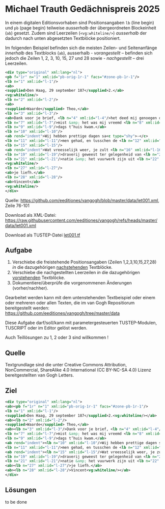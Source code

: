 # Michael Trauth Gedächnispreis 2025

In einem digitalen Editionsvorhaben sind Positionsangaben `lb` (line begin) und `pb` (page begin) teilweise *ausserhalb* der übergeordneten Blockeinheit (`ab`) gesetzt. 
Zudem sind Leerzeilen (`<vg:whiteline/>`) *ausserhalb* der dadurch nach unten abgesetzten Textblöcke positioniert.

Im folgenden Beispiel befinden sich die meisten Zeilen- und Seitenanfänge *innerhalb* des Textblocks (`ab`), ausserhalb - *vorangestellt* – befinden sich jedoch die Zeilen 1, 2, 3, 10, 15, 27 und 28 sowie - *nachgestellt* – drei Leerzeilen. 

```xml
<div type="original" xml:lang="nl">
<pb f="1r" n="1" xml:id="pb-orig-1r-1" facs="#zone-pb-1r-1"/>
<lb n="1" xml:id="l-1"/>
<ab>
<supplied>Den Haag, 29 september 187</supplied>2.</ab>
<vg:whiteline/>
<lb n="2" xml:id="l-2"/>
<ab>
<supplied>Waarde</supplied> Theo,</ab>
<lb n="3" xml:id="l-3"/>
<ab>Dank voor je brief, <lb n="4" xml:id="l-4"/>het deed mij genoegen dat je <lb n="5" xml:id="l-5"/>weer goed aangekomen zijt. <lb n="6" xml:id="l-6"/>Ik heb je de eerste dagen ge<c type="shy">-</c>
<lb n="7" xml:id="l-7"/>mist &amp; het was mij vreemd <lb n="8" xml:id="l-8"/>je niet te vinden als ik s’mid<c type="shy">-</c>
<lb n="9" xml:id="l-9"/>dags t’huis kwam.</ab>
<lb n="10" xml:id="l-10"/>
<ab rend="indent">Wij hebben prettige dagen sa<c type="shy">-</c>
<lb n="11" xml:id="l-11"/>men gehad, en tusschen de <lb n="12" xml:id="l-12"/>droppeltjes door<anchor n="a" xml:id="note-o-a"/> toch nog al <lb n="13" xml:id="l-13"/>eens gewandeld &amp; het een en <lb n="14" xml:id="l-14"/>ander gezien.</ab>
<lb n="15" xml:id="l-15"/>
<ab rend="indent">Wat vreesselijk weer, je zult <lb n="16" xml:id="l-16"/>het wel <hi rend="ital">benauwd</hi> hebben <lb n="17" xml:id="l-17"/>op je wandelingen naar <lb n="18" xml:id="l-18"/>Ois<supplied>ter</supplied>wijk.<anchor n="1" xml:id="note-o-1"/> Gisteren is het hard<c type="shy">-</c>
<lb n="19" xml:id="l-19"/>draverij geweest ter gelegenheid van <lb n="20" xml:id="l-20"/>de tentoonstelling,<anchor n="2" xml:id="note-o-2"/> maar de illumi<c type="shy">-</c>
<lb n="21" xml:id="l-21"/>natie &amp; het vuurwerk zijn uit <lb n="22" xml:id="l-22"/>gesteld, om het slechte weer,<anchor n="3" xml:id="note-o-3"/> het <lb n="23" xml:id="l-23"/>is dus maar goed dat je niet <lb n="24" xml:id="l-24"/>gebleven zijt om die te zien. Groeten <lb n="25" xml:id="l-25"/>van de familie Haanebeek<anchor n="4" xml:id="note-o-4"/> &amp; Roos.<anchor n="5" xml:id="note-o-5"/> <lb n="26" xml:id="l-26"/>Steeds</ab>
<vg:whiteline/>
<lb n="27" xml:id="l-27"/>
<ab>je liefh.</ab>
<lb n="28" xml:id="l-28"/>
<ab>Vincent</ab>
<vg:whiteline/>
</div>
```
Quelle: https://github.com/eeditiones/vangogh/blob/master/data/let001.xml, Zeile 76-101

Download als XML-Datei: https://raw.githubusercontent.com/eeditiones/vangogh/refs/heads/master/data/let001.xml 

Download als TUSTEP-Datei [let001.tf](https://github.com/ITUG/mtr_preisaufgabe_2025/blob/main/let001.tf)

## Aufgabe 
1. Verschiebe die freistehende Positionsangaben (Zeilen 1,2,3,10,15,27,28) *in* die dazugehörigen <ins>nachstehenden</ins> Textblöcke.
2. Verschiebe die nachgestellten Leerzeilen *in* die dazugehörigen <ins>vorstehenden</ins> Textblöcke.
3. Dokumentiere/überprüfe die vorgenommenen Änderungen (vorher/nachher).

Gearbeitet werden kann mit dem untenstehenden Textbeispiel oder einem oder mehreren oder allen Texten, die im van Gogh Repositiorum bereitgestellt werden: https://github.com/eeditiones/vangogh/tree/master/data

Diese Aufgabe darf/soll/kann mit parametergesteuerten TUSTEP-Modulen, TUSCRIPT oder im Editor gelöst werden. 

Auch Teillösungen zu 1, 2 oder 3 sind willkommen !

## Quelle
Textgrundlage sind die unter Creative Commons Attribution, NonCommercial, ShareAlike 4.0 International (CC BY-NC-SA 4.0) Lizenz bereitgestellten van Gogh Letters. 

## Ziel
```xml
<div type="original" xml:lang="nl">
<ab><pb f="1r" n="1" xml:id="pb-orig-1r-1" facs="#zone-pb-1r-1"/>
<lb n="1" xml:id="l-1"/>
<supplied>Den Haag, 29 september 187</supplied>2.<vg:whiteline/></ab>
<ab><lb n="2" xml:id="l-2"/>
<supplied>Waarde</supplied> Theo,</ab>
<ab><lb n="3" xml:id="l-3"/>Dank voor je brief, <lb n="4" xml:id="l-4"/>het deed mij genoegen dat je <lb n="5" xml:id="l-5"/>weer goed aangekomen zijt. <lb n="6" xml:id="l-6"/>Ik heb je de eerste dagen ge<c type="shy">-</c>
<lb n="7" xml:id="l-7"/>mist &amp; het was mij vreemd <lb n="8" xml:id="l-8"/>je niet te vinden als ik s’mid<c type="shy">-</c>
<lb n="9" xml:id="l-9"/>dags t’huis kwam.</ab>
<ab rend="indent"><lb n="10" xml:id="l-10"/>Wij hebben prettige dagen sa<c type="shy">-</c>
<lb n="11" xml:id="l-11"/>men gehad, en tusschen de <lb n="12" xml:id="l-12"/>droppeltjes door<anchor n="a" xml:id="note-o-a"/> toch nog al <lb n="13" xml:id="l-13"/>eens gewandeld &amp; het een en <lb n="14" xml:id="l-14"/>ander gezien.</ab>
<ab rend="indent"><lb n="15" xml:id="l-15"/>Wat vreesselijk weer, je zult <lb n="16" xml:id="l-16"/>het wel <hi rend="ital">benauwd</hi> hebben <lb n="17" xml:id="l-17"/>op je wandelingen naar <lb n="18" xml:id="l-18"/>Ois<supplied>ter</supplied>wijk.<anchor n="1" xml:id="note-o-1"/> Gisteren is het hard<c type="shy">-</c>
<lb n="19" xml:id="l-19"/>draverij geweest ter gelegenheid van <lb n="20" xml:id="l-20"/>de tentoonstelling,<anchor n="2" xml:id="note-o-2"/> maar de illumi<c type="shy">-</c>
<lb n="21" xml:id="l-21"/>natie &amp; het vuurwerk zijn uit <lb n="22" xml:id="l-22"/>gesteld, om het slechte weer,<anchor n="3" xml:id="note-o-3"/> het <lb n="23" xml:id="l-23"/>is dus maar goed dat je niet <lb n="24" xml:id="l-24"/>gebleven zijt om die te zien. Groeten <lb n="25" xml:id="l-25"/>van de familie Haanebeek<anchor n="4" xml:id="note-o-4"/> &amp; Roos.<anchor n="5" xml:id="note-o-5"/> <lb n="26" xml:id="l-26"/>Steeds<vg:whiteline/></ab>
<ab><lb n="27" xml:id="l-27"/>je liefh.</ab>
<ab><lb n="28" xml:id="l-28"/>Vincent<vg:whiteline/></ab>
</div>
```

## Lösungen
to be done 

